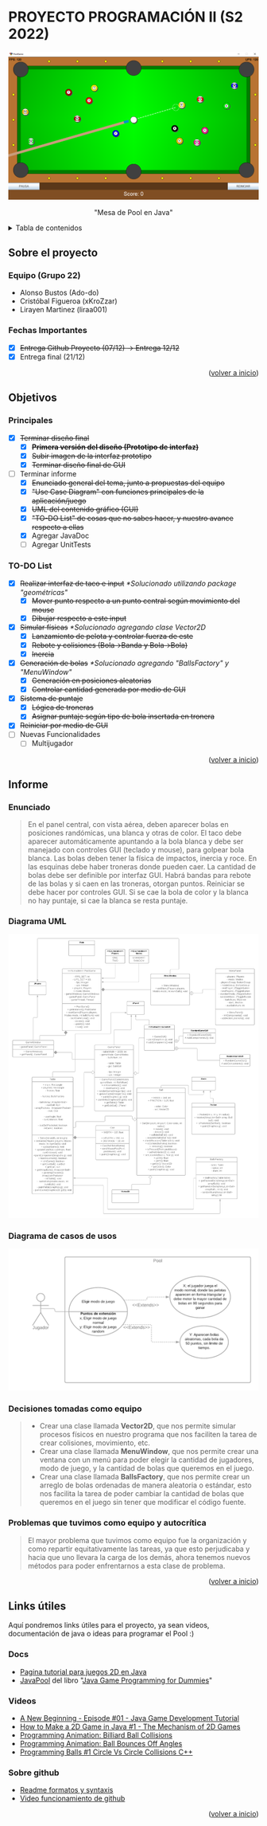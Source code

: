 # PROYECTO PROGRAMACIÓN II (S2 2022)

<div id="top"></div>

<!-- PROJECT LOGO -->
<div align="center">
  </a>
    <img src="/imgs/ss.png" alt="Logo">
  </a>
  <p align="center">
    "Mesa de Pool en Java"
  </p>
</div>

<!-- TABLE OF CONTENTS -->
<details>
  <summary>Tabla de contenidos</summary>
  <ol>
    <li>
      <a href="#sobre-el-proyecto">Sobre el proyecto</a>
    </li>
    <li>
      <a href="#objetivos">Objetivos</a>
    </li>
    <li>
      <a href="#informe">Informe</a>
    </li>
    <li>
      <a href="#links-útiles">Links útiles</a>
    </li>
  </ol>
</details>

## Sobre el proyecto

### Equipo (Grupo 22)

* Alonso Bustos (Ado-do)
* Cristóbal Figueroa (xKroZzar)
* Lirayen Martinez (liraa001)

### Fechas Importantes

* [X] ~~Entrega Github Proyecto (07/12) -> Entrega 12/12~~
* [X] Entrega final (21/12)

<p align="right">(<a href="#top">volver a inicio</a>)</p>

## Objetivos

### Principales

* [X] ~~Terminar diseño final~~
  * [X] ~~**Primera versión del diseño (Prototipo de interfaz)**~~
  * [X] ~~Subir imagen de la interfaz prototipo~~
  * [X] ~~Terminar diseño final de GUI~~

* [ ] Terminar informe
  * [X] ~~Enunciado general del tema, junto a propuestas del equipo~~
  * [X] ~~"Use Case Diagram" con funciones principales de la aplicación/juego~~
  * [X] ~~UML del contenido gráfico (GUI)~~
  * [X] ~~"TO-DO List" de cosas que no sabes hacer, y nuestro avance respecto a ellas~~
  * [X] Agregar JavaDoc
  * [ ] Agregar UnitTests

### TO-DO List

* [X] ~~Realizar interfaz de taco e input~~  _*Solucionado utilizando package "geométricas"_
  * [X] ~~Mover punto respecto a un punto central según movimiento del mouse~~
  * [X] ~~Dibujar respecto a este input~~

* [X] ~~Simular físicas~~ _*Solucionado agregando clase Vector2D_
  * [X] ~~Lanzamiento de pelota y controlar fuerza de este~~
  * [X] ~~Rebote y colisiones (Bola->Banda y Bola->Bola)~~
  * [X] ~~Inercia~~
* [X] ~~Generación de bolas~~ _*Solucionado agregando "BallsFactory" y "MenuWindow"_
  * [X] ~~Generación en posiciones aleatorias~~
  * [X] ~~Controlar cantidad generada por medio de GUI~~
* [X] ~~Sistema de puntaje~~
  * [X] ~~Lógica de troneras~~
  * [X] ~~Asignar puntaje según tipo de bola insertada en tronera~~
* [X] ~~Reiniciar por medio de GUI~~
* [ ] Nuevas Funcionalidades
  * [ ] Multijugador

<p align="right">(<a href="#top">volver a inicio</a>)</p>

## Informe

### Enunciado

> En el panel central, con vista aérea, deben aparecer bolas en posiciones randómicas, una blanca y otras de color. El taco debe aparecer automáticamente apuntando a la bola blanca y debe ser manejado con controles GUI (teclado y mouse), para golpear bola blanca. Las bolas deben tener la física de impactos, inercia y roce.  En las esquinas debe haber troneras donde pueden caer. La cantidad de bolas debe ser definible por interfaz GUI. Habrá bandas para rebote de las bolas y si caen en las troneras, otorgan puntos.  Reiniciar se debe hacer por controles GUI. Si se cae la bola de color y la blanca no hay puntaje, si cae la blanca se resta puntaje.

### Diagrama UML

<img src="/imgs/diagramaUML.png" alt="UML">

### Diagrama de casos de usos

<img src="/imgs/diagramaCasos.png" alt="CASOS">

### Decisiones tomadas como equipo

> * Crear una clase llamada **Vector2D**, que nos permite simular procesos físicos en nuestro programa que nos faciliten la tarea de crear colisiones, movimiento, etc.
> * Crear una clase llamada **MenuWindow**, que nos permite crear una ventana con un menú para poder elegir la cantidad de jugadores, modo de juego, y la cantidad de bolas que queremos en el juego.
> * Crear una clase llamada **BallsFactory**, que nos permite crear un arreglo de bolas ordenadas de manera aleatoria o estándar, esto nos facilita la tarea de poder cambiar la cantidad de bolas que queremos en el juego sin tener que modificar el código fuente.

### Problemas que tuvimos como equipo y autocrítica

> El mayor problema que tuvimos como equipo fue la organización y como repartir equitativamente las tareas, ya que esto perjudicaba y hacia que uno llevara la carga de los demás, ahora tenemos nuevos métodos para poder enfrentarnos a esta clase de problema.

<p align="right">(<a href="#top">volver a inicio</a>)</p>

## Links útiles

Aquí pondremos links útiles para el proyecto, ya sean videos, documentación de java o ideas para programar el Pool :)

### Docs

* [Pagina tutorial para juegos 2D en Java](https://zetcode.com/javagames/)
* [JavaPool](http://www.mscs.mu.edu/~mikes/174.2002/demos/feb4/JavaPool.html) del libro "[Java Game Programming for Dummies](https://theswissbay.ch/pdf/Gentoomen%20Library/Programming/Java/IDG%20-%20Java%20Game%20Programming%20for%20Dummies.pdf)"

### Videos

* [A New Beginning - Episode #01 - Java Game Development Tutorial](https://www.youtube.com/watch?v=6_N8QZ47toY&list=PL4rzdwizLaxYmltJQRjq18a9gsSyEQQ-0&index=1)
* [How to Make a 2D Game in Java #1 - The Mechanism of 2D Games](https://www.youtube.com/watch?v=om59cwR7psI&list=PL_QPQmz5C6WUF-pOQDsbsKbaBZqXj4qSq)
* [Programming Animation: Billiard Ball Collisions](https://youtu.be/guWIF87CmBg)
* [Programming Animation: Ball Bounces Off Angles](https://youtu.be/Ep2N0N6SB6U)
* [Programming Balls #1 Circle Vs Circle Collisions C++](https://youtu.be/LPzyNOHY3A4)

### Sobre github

* [Readme formatos y syntaxis](https://docs.github.com/en/get-started/writing-on-github/getting-started-with-writing-and-formatting-on-github/basic-writing-and-formatting-syntax)
* [Video funcionamiento de github](https://youtu.be/8Dd7KRpKeaE)

<p align="right">(<a href="#top">volver a inicio</a>)</p>
